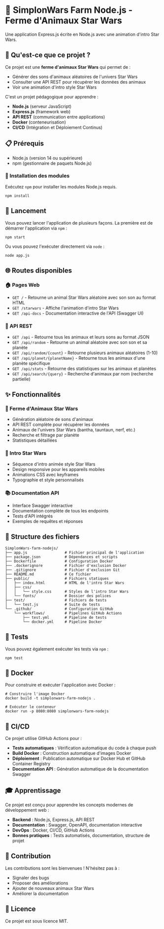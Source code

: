 # 🚀 SimplonWars Farm Node.js - Ferme d'Animaux Star Wars

Une application Express.js écrite en Node.js avec une animation d'intro Star Wars.

## 🎯 Qu'est-ce que ce projet ?

Ce projet est une **ferme d'animaux Star Wars** qui permet de :

- Générer des sons d'animaux aléatoires de l'univers Star Wars
- Consulter une API REST pour récupérer les données des animaux
- Voir une animation d'intro style Star Wars

C'est un projet pédagogique pour apprendre :

- **Node.js** (serveur JavaScript)
- **Express.js** (framework web)
- **API REST** (communication entre applications)
- **Docker** (conteneurisation)
- **CI/CD** (Intégration et Déploiement Continus)

## 📋 Prérequis

* Node.js (version 14 ou supérieure)
* npm (gestionnaire de paquets Node.js)

### 🔧 Installation des modules

Exécutez `npm` pour installer les modules Node.js requis.

```shell
npm install
```

## 🚀 Lancement

Vous pouvez lancer l'application de plusieurs façons. La première est de démarrer l'application via `npm` :

```shell
npm start
```

Ou vous pouvez l'exécuter directement via `node` :

```shell
node app.js
```

## 🌐 Routes disponibles

### 🏠 Pages Web

- `GET /` - Retourne un animal Star Wars aléatoire avec son son au format HTML
- `GET /starwars` - Affiche l'animation d'intro Star Wars
- `GET /api-docs` - Documentation interactive de l'API (Swagger UI)

### 🔌 API REST

- `GET /api` - Retourne tous les animaux et leurs sons au format JSON
- `GET /api/random` - Retourne un animal aléatoire avec son son et sa planète
- `GET /api/random/{count}` - Retourne plusieurs animaux aléatoires (1-10)
- `GET /api/planet/{planetName}` - Retourne tous les animaux d'une planète spécifique
- `GET /api/stats` - Retourne des statistiques sur les animaux et planètes
- `GET /api/search/{query}` - Recherche d'animaux par nom (recherche partielle)

## ✨ Fonctionnalités

### 🐾 Ferme d'Animaux Star Wars

- Génération aléatoire de sons d'animaux
- API REST complète pour récupérer les données
- Animaux de l'univers Star Wars (bantha, tauntaun, nerf, etc.)
- Recherche et filtrage par planète
- Statistiques détaillées

### 🌟 Intro Star Wars

- Séquence d'intro animée style Star Wars
- Design responsive pour les appareils mobiles
- Animations CSS avec keyframes
- Typographie et style personnalisés

### 📚 Documentation API

- Interface Swagger interactive
- Documentation complète de tous les endpoints
- Tests d'API intégrés
- Exemples de requêtes et réponses

## 📁 Structure des fichiers

```
SimplonWars-farm-nodejs/
├── app.js                 # Fichier principal de l'application
├── package.json           # Dépendances et scripts
├── Dockerfile             # Configuration Docker
├── .dockerignore          # Fichier d'exclusion Docker
├── .gitignore             # Fichier d'exclusion Git
├── README.md              # Ce fichier
├── public/                # Fichiers statiques
│   ├── index.html         # HTML de l'intro Star Wars
│   ├── css/
│   │   └── style.css      # Styles de l'intro Star Wars
│   └── fonts/             # Dossier des polices
├── test/                  # Fichiers de tests
│   └── test.js            # Suite de tests
└── .github/               # Configuration GitHub
    └── workflows/         # Pipelines GitHub Actions
        ├── test.yml       # Pipeline de tests
        └── docker.yml     # Pipeline Docker
```

## 🧪 Tests

Vous pouvez également exécuter les tests via `npm` :

```shell
npm test
```

## 🐳 Docker

Pour construire et exécuter l'application avec Docker :

```shell
# Construire l'image Docker
docker build -t simplonwars-farm-nodejs .

# Exécuter le conteneur
docker run -p 8080:8080 simplonwars-farm-nodejs
```

## 🔄 CI/CD

Ce projet utilise GitHub Actions pour :

- **Tests automatiques** : Vérification automatique du code à chaque push
- **Build Docker** : Construction automatique d'images Docker
- **Déploiement** : Publication automatique sur Docker Hub et GitHub Container Registry
- **Documentation API** : Génération automatique de la documentation Swagger

## 🎓 Apprentissage

Ce projet est conçu pour apprendre les concepts modernes de développement web :

- **Backend** : Node.js, Express.js, API REST
- **Documentation** : Swagger, OpenAPI, documentation interactive
- **DevOps** : Docker, CI/CD, GitHub Actions
- **Bonnes pratiques** : Tests automatisés, documentation, structure de projet

## 🤝 Contribution

Les contributions sont les bienvenues ! N'hésitez pas à :

- Signaler des bugs
- Proposer des améliorations
- Ajouter de nouveaux animaux Star Wars
- Améliorer la documentation

## 📄 Licence

Ce projet est sous licence MIT.
